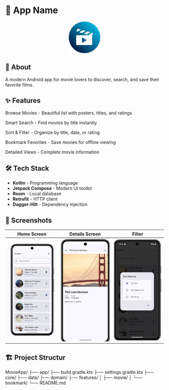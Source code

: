 # 🚀 App Name

<div align="center">
  <img src="app/src/main/res/drawable/icon.jpeg" width="100" alt="App Icon">
</div>

## 📱 About
A modern Android app for movie lovers to discover, search, and save their favorite films.

## ✨ Features
Browse Movies - Beautiful list with posters, titles, and ratings

Smart Search - Find movies by title instantly

Sort & Filter - Organize by title, date, or rating

Bookmark Favorites - Save movies for offline viewing

Detailed Views - Complete movie information

## 🛠 Tech Stack
- **Kotlin** - Programming language
- **Jetpack Compose** - Modern UI toolkit
- **Room** - Local database
- **Retrofit** - HTTP client
- **Dagger-Hilt** - Dependency injection

## 📸 Screenshots
| Home Screen                                  | Details Screen                              | Filter                                                    |
|----------------------------------------------|---------------------------------------------|-----------------------------------------------------------|
|  <img src="app/src/main/res/drawable/home.png" width="200"> | <img src="app/src/main/res/drawable/dis.png" width="200"> |  <img src="app/src/main/res/drawable/filt.png" width="200">|

## 🏗 Project Structur
MovieApp/
├── app/
├── build.gradle.kts
├── settings.gradle.kts
├── core/
├── data/
├── domain/
├── features/
│   ├── movie/
│   └── bookmark/
└── README.md